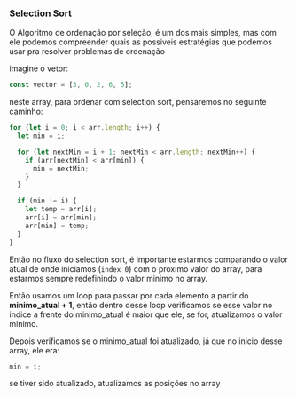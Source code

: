 ### Selection Sort

O Algoritmo de ordenação por seleção, é um dos mais simples, mas com ele podemos compreender quais as possiveis estratégias que podemos usar pra resolver problemas de ordenação

imagine o vetor:

```js
const vector = [3, 0, 2, 6, 5];
```

neste array, para ordenar com selection sort, pensaremos no seguinte caminho:

```js
for (let i = 0; i < arr.length; i++) {
  let min = i;

  for (let nextMin = i + 1; nextMin < arr.length; nextMin++) {
    if (arr[nextMin] < arr[min]) {
      min = nextMin;
    }
  }

  if (min != i) {
    let temp = arr[i];
    arr[i] = arr[min];
    arr[min] = temp;
  }
}
```

Então no fluxo do selection sort, é importante estarmos comparando o valor atual de onde iniciamos (`index 0`) com o proximo valor do array, para estarmos sempre redefinindo o valor minimo no array.

Então usamos um loop para passar por cada elemento a partir do **minimo_atual + 1**, então dentro desse loop verificamos se esse valor no indice a frente do minimo_atual é maior que ele, se for, atualizamos o valor minimo.

Depois verificamos se o minimo_atual foi atualizado, já que no inicio desse array, ele era:

```js
min = i;
```

se tiver sido atualizado, atualizamos as posições no array
